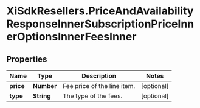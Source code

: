 # XiSdkResellers.PriceAndAvailabilityResponseInnerSubscriptionPriceInnerOptionsInnerFeesInner

## Properties

Name | Type | Description | Notes
------------ | ------------- | ------------- | -------------
**price** | **Number** | Fee price of the line item. | [optional] 
**type** | **String** | The type of the fees. | [optional] 


